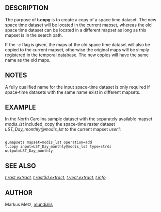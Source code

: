 
## DESCRIPTION

The purpose of **t.copy** is to create a copy of a space
time dataset. The new space time dataset will be located in the
current mapset, whereas the old space time dataset can be located in a
different mapset as long as this mapset is in the search path.

If the *-c* flag is given, the maps of the old space time dataset
will also be copied to the current mapset, otherwise the original maps
will be simply registered in the temporal database. The new copies will
have the same name as the old maps.

## NOTES

A fully qualified name for the input space-time dataset is only required
if space-time datasets with the same name exist in different mapsets.

## EXAMPLE

In the North Carolina sample dataset with the separately available
mapset *modis\_lst* included, copy the space-time raster dataset
*LST\_Day\_monthly@modis\_lst* to the current mapset *user1*:

```

g.mapsets mapset=modis_lst operation=add
t.copy input=LST_Day_monthly@modis_lst type=strds output=LST_Day_monthly

```

## SEE ALSO

*[t.rast.extract](t.rast.extract.html),
[t.rast3d.extract](t.rast3d.extract.html),
[t.vect.extract](t.vect.extract.html),
[t.info](t.info.html)*

## AUTHOR

Markus Metz, [mundialis](https://www.mundialis.de)

